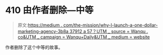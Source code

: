 # 410 由作者删除—中等

> 原文:[https://medium . com/the-mission/why-I-launch-a-one-dollar-marketing-agency-3b8a 37912 a 57？UTM _ source = Wanqu . co&UTM _ campaign = Wanqu+Daily&UTM _ medium = website](https://medium.com/the-mission/why-i-launched-a-one-dollar-marketing-agency-3b8a37912a57?utm_source=wanqu.co&utm_campaign=Wanqu+Daily&utm_medium=website)

作者删除了这个中等的故事。